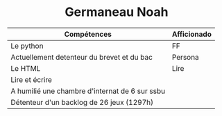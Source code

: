 <h1 align = "center"> Germaneau Noah </h1>

Compétences                                   |   Afficionado
----------------------------------------------|-------------------------------------------
Le python                                     |  FF
Actuellement detenteur du brevet et du bac    |  Persona
Le HTML                                       |  Lire 
Lire et écrire                                | 
A humilié une chambre d'internat de 6 sur ssbu|
Détenteur d'un backlog de 26 jeux (1297h)     |
